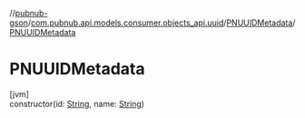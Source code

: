//[pubnub-gson](../../../index.md)/[com.pubnub.api.models.consumer.objects_api.uuid](../index.md)/[PNUUIDMetadata](index.md)/[PNUUIDMetadata](-p-n-u-u-i-d-metadata.md)

# PNUUIDMetadata

[jvm]\
constructor(id: [String](https://docs.oracle.com/javase/8/docs/api/java/lang/String.html), name: [String](https://docs.oracle.com/javase/8/docs/api/java/lang/String.html))
